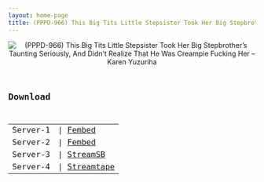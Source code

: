 ```yaml
---
layout: home-page
title: (PPPD-966) This Big Tits Little Stepsister Took Her Big Stepbrother’s Taunting Seriously, And Didn’t Realize That He Was Creampie Fucking Her – Karen Yuzuriha
---
```

<center>
<img src="https://blogger.googleusercontent.com/img/a/AVvXsEiV5q_yr_WKlkUlQyKtN8F-RZcXzYtxviOHQDGM_Uj0zleYVoYRffw_ORd977kC5eCGaxWnpG1TlqzC6hAtx9c1liIabgDF8nMbk0_t9GLKNK0csaVms-UgoRA2Tue68j90Sd2864kRzLo3TBZvPzTvaOO2aTBnh37FdS4MJO1OmtHXWHORt_AEO90r=s16000" alt="(PPPD-966) This Big Tits Little Stepsister Took Her Big Stepbrother’s Taunting Seriously, And Didn’t Realize That He Was Creampie Fucking Her – Karen Yuzuriha">
</center>
<pre><code>
<h2>Download</h2>
<table><tbody>
<tr>
<td>Server-1</td>
<td>| <a href="https://javpoll.com/f/42885bzydj3kzl7" target="_blank">Fembed</a></td>
</tr>
<tr>
<td>Server-2</td>
<td>| <a href="https://diasfem.com/f/6z7eqc017g1p3mj" target="_blank">Fembed</a></td>
</tr>
<tr>
<td>Server-3</td>
<td>| <a href="https://tubesb.com/d/au1tx43xvqkj.html" target="_blank">StreamSB</a></td>
</tr>
<tr>
<td>Server-4</td>
<td>| <a href="https://streamtape.com/v/PkQ3Ba9lL6h00ro" target="_blank">Streamtape</a></td>
</tr>
</tbody></table>
</code></pre>
